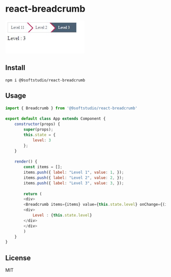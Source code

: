react-breadcrumb
=========================
![react-breadcrumb](https://raw.githubusercontent.com/9softstudio/React-components/master/react-breadcrumb/screenshots/react-breadcrumb.jpg)
## Install
```
npm i @9softstudio/react-breadcrumb
```
## Usage
```javascript
import { Breadcrumb } from '@9softstudio/react-breadcrumb'

export default class App extends Component {
    constructor(props) {
        super(props);
        this.state = {
            level: 3
        };
    }

    render() {
        const items = [];
        items.push({ label: "Level 1", value: 1, });
        items.push({ label: "Level 2", value: 2, });
        items.push({ label: "Level 3", value: 3, });

        return (
        <div>
        <Breadcrumb items={items} value={this.state.level} onChange={(item) => this.setState({level: item.value})}/>
        <div>
            Level : {this.state.level}
        </div>
        </div>
        )
    }
}
```

## License

MIT
